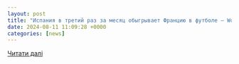 ```yaml
---
layout: post
title: "Испания в третий раз за месяц обыгрывает Францию в футболе — World News"
date: 2024-08-11 11:09:28 +0000
categories: [news]
---
```


[Читати далі](https://w-n.com.ua/archives/587029)
